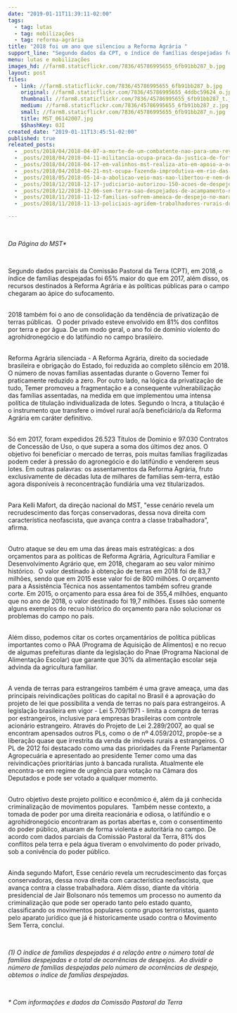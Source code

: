 ```yaml
---
date: "2019-01-11T11:39:11-02:00"
tags:
  - tag: lutas
  - tag: mobilizações
  - tag: reforma-agrária
title: "2018 foi um ano que silenciou a Reforma Agrária "
support_line: "Segundo dados da CPT, o índice de famílias despejadas foi 65% maior do que em 2017"
menu: lutas e mobilizações
images_hd: //farm8.staticflickr.com/7836/45786995655_6fb91bb287_b.jpg
layout: post
files:
  - link: //farm8.staticflickr.com/7836/45786995655_6fb91bb287_b.jpg
    original: //farm8.staticflickr.com/7836/45786995655_4ddbc59624_o.jpg
    thumbnail: //farm8.staticflickr.com/7836/45786995655_6fb91bb287_t.jpg
    medium: //farm8.staticflickr.com/7836/45786995655_6fb91bb287_z.jpg
    small: //farm8.staticflickr.com/7836/45786995655_6fb91bb287_n.jpg
    title: MST_06142007.jpg
    $$hashKey: 0JI
created_date: "2019-01-11T13:45:51-02:00"
published: true
releated_posts:
  - _posts/2018/04/2018-04-07-a-morte-de-um-combatente-nao-para-uma-revolucao-diz-lula-em-ato-no-abc.md
  - _posts/2018/04/2018-04-11-militancia-ocupa-praca-da-justica-de-fortaleza-em-defesa-do-lula.md
  - _posts/2018/04/2018-04-17-em-valinhos-mst-realiza-ato-em-apoio-a-ocupacao-marielle-vive.md
  - _posts/2018/04/2018-04-21-mst-ocupa-fazenda-improdutiva-em-rio-das-ostras-rj.md
  - _posts/2018/05/2018-05-14-a-abolicao-veio-mas-nao-libertou-e-nem-democratizou-o-pais.md
  - _posts/2018/12/2018-12-17-judiciario-autorizou-150-acoes-de-despejo-contra-mst-em-2018-veja-numeros-por-estado.md
  - _posts/2018/12/2018-12-06-sem-terra-sao-despejados-de-acampamento-no-ceara.md
  - _posts/2018/11/2018-11-12-familias-sofrem-ameaca-de-despejo-no-maranhao.md
  - _posts/2018/11/2018-11-13-policiais-agridem-trabalhadores-rurais-durante-despejo-em-pindare-mirim-no-maranhao.md

---
```

<p>&nbsp;</p>

<p><em>Da P&aacute;gina do MST*</em></p>

<p>&nbsp;</p>

<p>Segundo dados parciais da Comiss&atilde;o Pastoral da Terra (CPT), em 2018, o &iacute;ndice de&nbsp;fam&iacute;lias despejadas foi 65% maior do que em 2017, al&eacute;m disso,&nbsp;os recursos destinados &agrave;&nbsp;Reforma Agr&aacute;ria e &agrave;s pol&iacute;ticas p&uacute;blicas para o campo chegaram ao &aacute;pice do sufocamento.&nbsp;</p>

<p><br />
2018 tamb&eacute;m foi o ano de consolida&ccedil;&atilde;o da tend&ecirc;ncia de privatiza&ccedil;&atilde;o de terras p&uacute;blicas.&nbsp; O poder privado&nbsp;esteve&nbsp;envolvido em 81% dos conflitos por terra e por &aacute;gua. De um modo geral, o ano foi de dom&iacute;nio violento do agrohidroneg&oacute;cio e do latif&uacute;ndio no campo brasileiro.</p>

<p><br />
Reforma Agr&aacute;ria silenciada -&nbsp;A Reforma Agr&aacute;ria, direito da sociedade brasileira e obriga&ccedil;&atilde;o do Estado, foi reduzida ao completo sil&ecirc;ncio em 2018. O n&uacute;mero de novas fam&iacute;lias assentadas durante o Governo Temer foi praticamente reduzido a zero. Por outro lado, na l&oacute;gica da privatiza&ccedil;&atilde;o de tudo, Temer promoveu a fragmenta&ccedil;&atilde;o e a consequente vulnerabiliza&ccedil;&atilde;o das fam&iacute;lias assentadas, na medida em que implementou uma intensa pol&iacute;tica de titula&ccedil;&atilde;o individualizada de lotes. Segundo o Incra, a titula&ccedil;&atilde;o &eacute; o instrumento que transfere o im&oacute;vel rural ao/&agrave; benefici&aacute;rio/a da Reforma Agr&aacute;ria em car&aacute;ter definitivo.</p>

<p><br />
S&oacute; em 2017, foram expedidos 26.523 T&iacute;tulos de Dom&iacute;nio e&nbsp;97.030 Contratos de Concess&atilde;o de Uso, o que supera a soma dos &uacute;ltimos dez anos. O objetivo foi beneficiar o mercado de terras, pois muitas fam&iacute;lias fragilizadas podem ceder &agrave; press&atilde;o do agroneg&oacute;cio e do latif&uacute;ndio e venderem seus lotes. Em outras palavras: os&nbsp;assentamentos da Reforma Agr&aacute;ria, fruto exclusivamente de d&eacute;cadas luta de milhares de fam&iacute;lias sem-terra, est&atilde;o agora dispon&iacute;veis &agrave; reconcentra&ccedil;&atilde;o fundi&aacute;ria uma vez titularizados.</p>

<p><br />
Para Kelli Mafort, da dire&ccedil;&atilde;o nacional do MST, &quot;esse cen&aacute;rio revela um recrudescimento das for&ccedil;as conservadoras, dessa nova direita com caracter&iacute;stica neofascista, que avan&ccedil;a contra a classe trabalhadora&quot;, afirma.</p>

<p><br />
Outro ataque se deu em uma das &aacute;reas mais estrat&eacute;gicas: a dos or&ccedil;amentos para as pol&iacute;ticas de Reforma Agr&aacute;ria, Agricultura Familiar e Desenvolvimento Agr&aacute;rio que, em 2018, chegaram ao seu valor m&iacute;nimo hist&oacute;rico.&nbsp;&nbsp;O&nbsp;valor destinado &agrave; obten&ccedil;&atilde;o de terras em 2018 foi de 83,7 milh&otilde;es, sendo que em 2015 esse valor foi de 800 milh&otilde;es.&nbsp;O or&ccedil;amento para a Assist&ecirc;ncia T&eacute;cnica nos assentamentos tamb&eacute;m sofreu grande corte. Em 2015, o or&ccedil;amento para essa &aacute;rea foi de 355,4 milh&otilde;es, enquanto que no ano de 2018, o valor destinado foi 19,7 milh&otilde;es. Esses s&atilde;o somente alguns exemplos do recuo hist&oacute;rico do or&ccedil;amento para n&atilde;o solucionar os problemas do campo no pa&iacute;s.</p>

<p><br />
Al&eacute;m disso, podemos citar os&nbsp;cortes or&ccedil;ament&aacute;rios de pol&iacute;tica p&uacute;blicas importantes como o PAA (Programa de Aquisi&ccedil;&atilde;o de Alimentos) e no recuo de algumas prefeituras diante da legisla&ccedil;&atilde;o do Pnae (Programa Nacional de Alimenta&ccedil;&atilde;o Escolar) que garante que 30% da alimenta&ccedil;&atilde;o escolar seja advinda da agricultura familiar.&nbsp;&nbsp;</p>

<p><br />
A venda de terras para estrangeiros tamb&eacute;m &eacute; uma grave&nbsp;amea&ccedil;a, uma das principais reivindica&ccedil;&otilde;es pol&iacute;ticas do capital no Brasil &eacute; a aprova&ccedil;&atilde;o do projeto de lei que possibilita a venda de terras no pa&iacute;s para estrangeiros. A legisla&ccedil;&atilde;o brasileira em vigor - Lei 5.709/1971 - limita a compra de terras por estrangeiros, inclusive para empresas brasileiras com controle acion&aacute;rio estrangeiro. Atrav&eacute;s do Projeto de Lei 2.289/2007, ao qual se encontram apensados outros PLs, como o de n&ordm; 4.059/2012, prop&otilde;e-se a libera&ccedil;&atilde;o quase que irrestrita da venda de im&oacute;veis rurais a estrangeiros. O PL de 2012 foi destacado como uma das prioridades da Frente Parlamentar Agropecu&aacute;ria e apresentado ao presidente Temer como uma das reivindica&ccedil;&otilde;es priorit&aacute;rias junto &agrave; bancada ruralista. Atualmente ele encontra-se em regime de urg&ecirc;ncia para vota&ccedil;&atilde;o na C&acirc;mara dos Deputados e pode ser votado a qualquer momento.</p>

<p><br />
Outro objetivo deste projeto pol&iacute;tico e econ&ocirc;mico &eacute;, al&eacute;m da j&aacute; conhecida criminaliza&ccedil;&atilde;o de movimentos populares.&nbsp;&nbsp;Tamb&eacute;m nesse contexto, a tomada de poder por uma direita reacion&aacute;ria e odiosa, o latif&uacute;ndio e o agrohidroneg&oacute;cio encontraram as portas abertas e, com o consentimento do poder p&uacute;blico, atuaram de forma violenta e autorit&aacute;ria no campo. De acordo com dados parciais da Comiss&atilde;o Pastoral da Terra, 81% dos conflitos pela terra e pela &aacute;gua tiveram o envolvimento do poder privado, sob a coniv&ecirc;ncia do poder p&uacute;blico.</p>

<p><br />
Ainda segundo Mafort,&nbsp;Esse cen&aacute;rio revela um recrudescimento das for&ccedil;as conservadoras, dessa nova direita com caracter&iacute;stica neofascista, que avan&ccedil;a contra a classe trabalhadora. Al&eacute;m disso, diante da vit&oacute;ria presidencial de Jair Bolsonaro n&oacute;s tememos um processo no aumento da criminaliza&ccedil;&atilde;o que pode ser operado tanto pelo estado quanto, classificando os movimentos populares como grupos terroristas, quanto pelo aparato jur&iacute;dico que j&aacute; &eacute; historicamente usado contra o Movimento Sem Terra, conclui.</p>

<p>&nbsp;</p>

<p><em>(1)&nbsp;O &iacute;ndice de fam&iacute;lias despejadas &eacute; a rela&ccedil;&atilde;o entre o n&uacute;mero total de fam&iacute;lias despejadas e o total de ocorr&ecirc;ncias de despejos.&nbsp; Ao dividir o n&uacute;mero de fam&iacute;lias despejadas pelo n&uacute;mero de ocorr&ecirc;ncias de despejo, obtemos o &iacute;ndice de fam&iacute;lias despejadas.</em></p>

<p>&nbsp;</p>

<p><em>* Com informa&ccedil;&otilde;es e dados da Comiss&atilde;o Pastoral da Terra&nbsp;</em></p>
